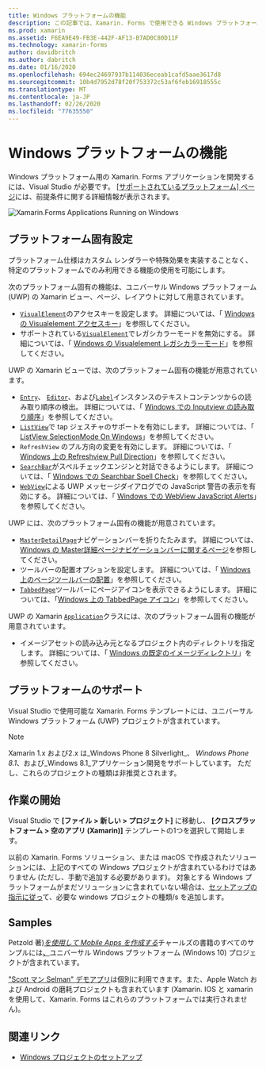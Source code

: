 ```yaml
---
title: Windows プラットフォームの機能
description: この記事では、Xamarin. Forms で使用できる Windows プラットフォームのサポートについて説明します。
ms.prod: xamarin
ms.assetid: F6EA9E49-FB3E-442F-AF13-B7AD0C80D11F
ms.technology: xamarin-forms
author: davidbritch
ms.author: dabritch
ms.date: 01/16/2020
ms.openlocfilehash: 694ec24697937b114036eceab1cafd5aae3617d8
ms.sourcegitcommit: 10b4d7952d78f20f753372c53af6feb16918555c
ms.translationtype: MT
ms.contentlocale: ja-JP
ms.lasthandoff: 02/26/2020
ms.locfileid: "77635550"
---
```

# <a name="windows-platform-features"></a>Windows プラットフォームの機能

Windows プラットフォーム用の Xamarin. Forms アプリケーションを開発するには、Visual Studio が必要です。 [[サポートされているプラットフォーム] ページ](~/get-started/supported-platforms.md)には、前提条件に関する詳細情報が表示されます。

![](images/allhanselman.png "Xamarin.Forms Applications Running on Windows")

## <a name="platform-specifics"></a>プラットフォーム固有設定

プラットフォーム仕様はカスタム レンダラーや特殊効果を実装することなく、特定のプラットフォームでのみ利用できる機能の使用を可能にします。

次のプラットフォーム固有の機能は、ユニバーサル Windows プラットフォーム (UWP) の Xamarin ビュー、ページ、レイアウトに対して用意されています。

- [`VisualElement`](xref:Xamarin.Forms.VisualElement)のアクセスキーを設定します。 詳細については、「 [Windows の Visualelement アクセスキー](visualelement-access-keys.md)」を参照してください。
- サポートされている[`VisualElement`](xref:Xamarin.Forms.VisualElement)でレガシカラーモードを無効にする。 詳細については、「 [Windows の Visualelement レガシカラーモード](legacy-color-mode.md)」を参照してください。

UWP の Xamarin ビューでは、次のプラットフォーム固有の機能が用意されています。

- [`Entry`](xref:Xamarin.Forms.Entry)、 [`Editor`](xref:Xamarin.Forms.Editor)、および[`Label`](xref:Xamarin.Forms.Label)インスタンスのテキストコンテンツからの読み取り順序の検出。 詳細については、「 [Windows での Inputview の読み取り順序](inputview-reading-order.md)」を参照してください。
- [`ListView`](xref:Xamarin.Forms.ListView)で tap ジェスチャのサポートを有効にします。 詳細については、「 [ListView SelectionMode On Windows](listview-selectionmode.md)」を参照してください。
- `RefreshView` のプル方向の変更を有効にします。 詳細については、「 [Windows 上の Refreshview Pull Direction](refreshview-pulldirection.md)」を参照してください。
- [`SearchBar`](xref:Xamarin.Forms.SearchBar)がスペルチェックエンジンと対話できるようにします。 詳細については、「 [Windows での Searchbar Spell Check](searchbar-spell-check.md)」を参照してください。
- [`WebView`](xref:Xamarin.Forms.WebView)による UWP メッセージダイアログでの JavaScript 警告の表示を有効にする。 詳細については、「 [Windows での WebView JavaScript Alerts](webview-javascript-alert.md)」を参照してください。

UWP には、次のプラットフォーム固有の機能が用意されています。

- [`MasterDetailPage`](xref:Xamarin.Forms.MasterDetailPage)ナビゲーションバーを折りたたみます。 詳細については、 [Windows の Master詳細ページナビゲーションバーに関するページ](masterdetailpage-navigation-bar.md)を参照してください。
- ツールバーの配置オプションを設定します。 詳細については、「 [Windows 上のページツールバーの配置](page-toolbar-placement.md)」を参照してください。
- [`TabbedPage`](xref:Xamarin.Forms.TabbedPage)ツールバーにページアイコンを表示できるようにします。 詳細については、「[Windows 上の TabbedPage アイコン](tabbedpage-icons.md)」を参照してください。

UWP の Xamarin [`Application`](xref:Xamarin.Forms.Application)クラスには、次のプラットフォーム固有の機能が用意されています。

- イメージアセットの読み込み元となるプロジェクト内のディレクトリを指定します。 詳細については、「 [Windows の既定のイメージディレクトリ](default-image-directory.md)」を参照してください。

## <a name="platform-support"></a>プラットフォームのサポート

Visual Studio で使用可能な Xamarin. Forms テンプレートには、ユニバーサル Windows プラットフォーム (UWP) プロジェクトが含まれています。

> [!NOTE]
> Xamarin 1.x および2.x は_Windows Phone 8 Silverlight_、 _Windows Phone 8.1_、および_Windows 8.1_アプリケーション開発をサポートしています。 ただし、これらのプロジェクトの種類は非推奨とされます。

## <a name="getting-started"></a>作業の開始

Visual Studio で **[ファイル > 新しい > プロジェクト]** に移動し、 **[クロスプラットフォーム > 空のアプリ (Xamarin)]** テンプレートの1つを選択して開始します。

以前の Xamarin. Forms ソリューション、または macOS で作成されたソリューションには、上記のすべての Windows プロジェクトが含まれているわけではありません (ただし、手動で追加する必要があります)。 対象とする Windows プラットフォームがまだソリューションに含まれていない場合は、[セットアップの指示に従っ](installation/index.md)て、必要な windows プロジェクトの種類/s を追加します。

## <a name="samples"></a>Samples

Petzold 著)[*を使用して Mobile Apps を作成する*](~/xamarin-forms/creating-mobile-apps-xamarin-forms/index.md)チャールズの書籍のすべてのサンプルには[、](https://github.com/xamarin/xamarin-forms-book-preview-2)ユニバーサル Windows プラットフォーム (Windows 10) プロジェクトが含まれています。

["Scott マン Selman" デモアプリ](https://github.com/jamesmontemagno/Hanselman.Forms)は個別に利用できます。また、Apple Watch および Android の磨耗プロジェクトも含まれています (Xamarin. IOS と xamarin を使用して、Xamarin. Forms はこれらのプラットフォームでは実行されません)。

## <a name="related-links"></a>関連リンク

- [Windows プロジェクトのセットアップ](~/xamarin-forms/platform/windows/installation/index.md)
